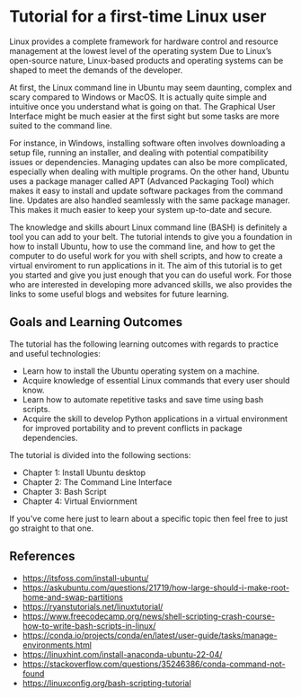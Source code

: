 # Tutorial for a first-time Linux user

Linux provides a complete framework for hardware control and resource management at the lowest level of the operating system Due to Linux’s open-source nature, Linux-based products and operating systems can be shaped to meet the demands of the developer.

At first, the Linux command line in Ubuntu may seem daunting, complex and scary compared to Windows or MacOS. It is actually quite simple and intuitive once you understand what is going on that. The Graphical User Interface might be much easier at the first sight but some tasks are more suited to the command line.

For instance, in Windows, installing software often involves downloading a setup file, running an installer, and dealing with potential compatibility issues or dependencies. Managing updates can also be more complicated, especially when dealing with multiple programs. On the other hand, Ubuntu uses a package manager called APT (Advanced Packaging Tool) which makes it easy to install and update software packages from the command line. Updates are also handled seamlessly with the same package manager. This makes it much easier to keep your system up-to-date and secure.

The knowledge and skills abourt Linux command line (BASH) is definitely a tool you can add to your belt. The tutorial intends to give you a foundation in how to install Ubuntu, how to use the command line, and how to get the computer to do useful work for you with shell scripts, and how to create a virtual enviroment to run applications in it. The aim of this tutorial is to get you started and give you just enough that you can do useful work. For those who are interested in developing more advanced skills, we also provides the links to some useful blogs and websites for future learning. 

## Goals and Learning Outcomes
The tutorial has the following learning outcomes with regards to practice and useful technologies: 
- Learn how to install the Ubuntu operating system on a machine.
- Acquire knowledge of essential Linux commands that every user should know.
- Learn how to automate repetitive tasks and save time using bash scripts.
- Acquire the skill to develop Python applications in a virtual environment for improved portability and to prevent conflicts in package dependencies.



The tutorial is divided into the following sections:

- Chapter 1: Install Ubuntu desktop
- Chapter 2: The Command Line Interface
- Chapter 3: Bash Script
- Chapter 4: Virtual Enviornment

If you've come here just to learn about a specific topic then feel free to just go straight to that one.



## References

- https://itsfoss.com/install-ubuntu/
- https://askubuntu.com/questions/21719/how-large-should-i-make-root-home-and-swap-partitions
- https://ryanstutorials.net/linuxtutorial/
- https://www.freecodecamp.org/news/shell-scripting-crash-course-how-to-write-bash-scripts-in-linux/
- https://conda.io/projects/conda/en/latest/user-guide/tasks/manage-environments.html
- https://linuxhint.com/install-anaconda-ubuntu-22-04/
- https://stackoverflow.com/questions/35246386/conda-command-not-found
- https://linuxconfig.org/bash-scripting-tutorial

